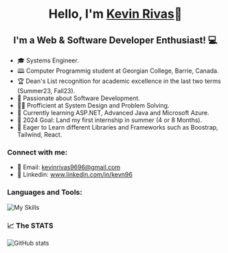 <h1 align="center">Hello, I'm <a href="https://www.linkedin.com/in/kevn96/">Kevin Rivas</a>👋</h1>
<h2 align="center">I'm a Web & Software Developer Enthusiast! 💻</h2>

- 🎓 Systems Engineer.
- 🕮 Computer Programmig student at Georgian College, Barrie, Canada.
- 🏆 Dean's List recognition for academic excellence in the last two terms (Summer23, Fall23).
- 🤩 Passionate about Software Development.
- 👨‍💻 Profficient at System Design and Problem Solving.
- 🚀 Currently learning ASP.NET, Advanced Java and Microsoft Azure.
- 🥅 2024 Goal: Land my first internship in summer (4 or 8 Months).
- 🤔 Eager to Learn different Libraries and Frameworks such as Boostrap, Tailwind, React.
  
### Connect with me:
- 📧 Email: kevinrivas9696@gmail.com
- 🔗 Linkedin: www.linkedin.com/in/kevn96

### Languages and Tools:
![My Skills](https://skillicons.dev/icons?i=vscode,html,css,js,php,bootstrap,java,python,cs,dotnet,mysql,git,github,figma,powershell)
### :chart_with_upwards_trend: The STATS 
![GitHub stats](https://github-readme-stats.vercel.app/api?username=kevinrivas96&show_icons=true&count_private=true&theme=tokyonight)  

[website]: https://www.linkedin.com/in/kevn96/
